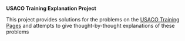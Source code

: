 **USACO Training Explanation Project**

This project provides solutions for the problems on the [USACO Training Pages](http://train.usaco.org) and attempts to give thought-by-thought explanations of these problems